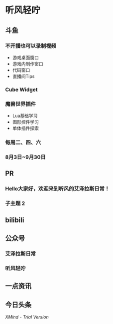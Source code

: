 # 听风轻咛

## 斗鱼

### 不开播也可以录制视频

- 游戏桌面窗口
- 游戏内制作窗口
- 代码窗口
- 直播间Tips

### Cube Widget

### 魔兽世界插件

- Lua基础学习
- 图形控件学习
- 单体插件探索

### 每周二、四、六

### 8月3日~9月30日

## PR

### Hello大家好，欢迎来到听风的艾泽拉斯日常！

### 子主题 2

## bilibili

### 

## 公众号

### 艾泽拉斯日常

### 听风轻咛

## 一点资讯

## 今日头条

*XMind - Trial Version*